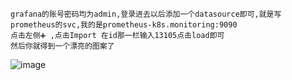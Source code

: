 ```
grafana的账号密码均为admin,登录进去以后添加一个datasource即可,就是写prometheus的svc,我的是prometheus-k8s.monitoring:9090
点击左侧➕ ,点击Import 在id那一栏输入13105点击load即可
然后你就得到一个漂亮的图案了

```
![image](https://user-images.githubusercontent.com/39818267/133442411-19ea2d7d-c072-4050-9924-afe1df2317c0.png)

